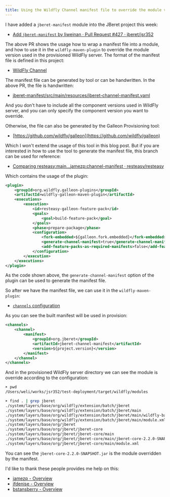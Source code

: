 ```yaml
---
title: Using the Wildfly Channel manifest file to override the module version in provisioned WildFly server.
---
```


I have added a `jberet-manifest` module into the JBeret project this week:

- [Add `jberet-manifest` by liweinan · Pull Request \#427 · jberet/jsr352](https://github.com/jberet/jsr352/pull/427)

The above PR shows the usage how to wrap a manifest file into a module, and how to use it in the `wildfly-maven-plugin` to override the module version used in the provisioned WildFly server. The format of the manifest file is defined in this project: 

- [WildFly Channel](https://github.com/wildfly-extras/wildfly-channel)

The manifest file can be generated by tool or can be handwritten. In the above PR, the file is handwritten:

- [jberet-manifest/src/main/resources/jberet-channel-manifest.yaml](https://github.com/jberet/jsr352/pull/427/files#diff-a7dcff627edaed6f5c3c7363f48c404a07e92cf1c83e3f00f638e271e126e73aR1)

And you don't have to include all the component versions used in WildFly server, and you can only specify the component version you want to override.

Otherwise, the file can also be generated by the Galleon Provisioning tool:

- [https://github.com/wildfly/galleon](https://github.com/wildfly/galleon)

Which I won't extend the usage of this tool in this blog post. But if you are interested in how to use the tool to generate the manifest file, this branch can be used for reference:

- [Comparing resteasy:main...jamezp:channel-manifest · resteasy/resteasy](https://github.com/resteasy/resteasy/compare/main...jamezp:resteasy:channel-manifest)

Which contains the usage of the plugin:

```xml
<plugin>
    <groupId>org.wildfly.galleon-plugins</groupId>
    <artifactId>wildfly-galleon-maven-plugin</artifactId>
    <executions>
        <execution>
            <id>resteasy-galleon-feature-pack</id>
            <goals>
                <goal>build-feature-pack</goal>
            </goals>
            <phase>prepare-package</phase>
            <configuration>
                <fork-embedded>${galleon.fork.embedded}</fork-embedded>
                <generate-channel-manifest>true</generate-channel-manifest>
                <add-feature-packs-as-required-manifests>false</add-feature-packs-as-required-manifests>
            </configuration>
        </execution>
    </executions>
</plugin>
```

As the code shown above, the `generate-channel-manifest` option of the plugin can be used to generate the manifest file.

So after we have the manifest file, we can use it in the `wildfly-maven-plugin`:

- [`channels` configuration](https://github.com/jberet/jsr352/pull/427/files#diff-286140de09febb40caed01e2ac3321d202fe2fca332267a2913aed563b2fea28R80-R88)

As you can see the built manifest will be used in provision:

```xml
<channels>
    <channel>
        <manifest>
            <groupId>org.jberet</groupId>
            <artifactId>jberet-channel-manifest</artifactId>
            <version>${project.version}</version>
        </manifest>
    </channel>
</channels>
```

And in the provisioned WildFly server directory we can see the module is override according to the configuration:

```bash
➤ pwd
/Users/weli/works/jsr352/test-deployment/target/wildfly/modules
```

```bash
➤ find . | grep jberet
./system/layers/base/org/wildfly/extension/batch/jberet
./system/layers/base/org/wildfly/extension/batch/jberet/main
./system/layers/base/org/wildfly/extension/batch/jberet/main/wildfly-batch-jberet-30.0.1.Final.jar
./system/layers/base/org/wildfly/extension/batch/jberet/main/module.xml
./system/layers/base/org/jberet
./system/layers/base/org/jberet/jberet-core
./system/layers/base/org/jberet/jberet-core/main
./system/layers/base/org/jberet/jberet-core/main/jberet-core-2.2.0-SNAPSHOT.jar
./system/layers/base/org/jberet/jberet-core/main/module.xml
```

You can see the `jberet-core-2.2.0-SNAPSHOT.jar` is the module overridden by the manifest.

I'd like to thank these people provides me help on this:

- [jamezp - Overview](https://github.com/jamezp)
- [jfdenise - Overview](https://github.com/jfdenise)
- [bstansberry - Overview](https://github.com/bstansberry)

